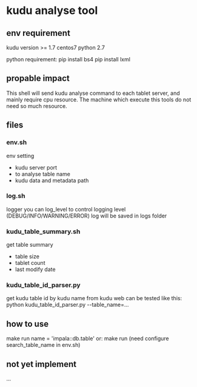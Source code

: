 # kudu analyse tool

## env requirement
kudu version >= 1.7
centos7
python 2.7

python requirement:
pip install bs4
pip install lxml

## propable impact
This shell will send kudu analyse command to each tablet server, and mainly require cpu resource. The machine which execute this tools do not need so much resource.

## files
### env.sh
env setting
- kudu server port
- to analyse table name
- kudu data and metadata path

### log.sh
logger
you can log_level to control logging level (DEBUG/INFO/WARNING/ERROR)
log will be saved in logs folder

### kudu_table_summary.sh
get table summary
- table size
- tablet count
- last modify date

### kudu_table_id_parser.py
get kudu table id by kudu name from kudu web
can be tested like this:
python kudu_table_id_parser.py --table_name=...

## how to use
make run name = 'impala::db.table'
or: 
make run
(need configure search_table_name in env.sh)

## not yet implement
...
